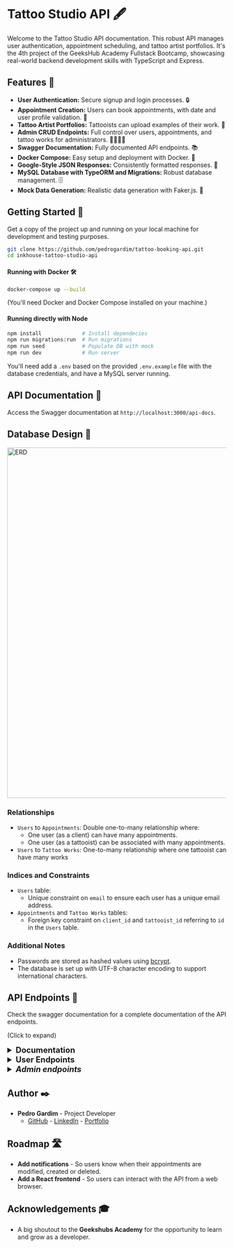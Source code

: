 # Tattoo Studio API 🖋️

Welcome to the Tattoo Studio API documentation. This robust API manages user authentication, appointment scheduling, and tattoo artist portfolios. It's the 4th project of the GeeksHub Academy Fullstack Bootcamp, showcasing real-world backend development skills with TypeScript and Express.

## Features 🌟

- **User Authentication:** Secure signup and login processes. 🔒
- **Appointment Creation:** Users can book appointments, with date and user profile validation. 📅
- **Tattoo Artist Portfolios:** Tattooists can upload examples of their work. 🎨
- **Admin CRUD Endpoints:** Full control over users, appointments, and tattoo works for administrators. 👩‍💼👨‍💼
- **Swagger Documentation:** Fully documented API endpoints. 📚
- **Docker Compose:** Easy setup and deployment with Docker. 🐳
- **Google-Style JSON Responses:** Consistently formatted responses. 📁
- **MySQL Database with TypeORM and Migrations:** Robust database management. 🗄️
- **Mock Data Generation:** Realistic data generation with Faker.js. 🤖

## Getting Started 🚀

Get a copy of the project up and running on your local machine for development and testing purposes.

```sh
git clone https://github.com/pedrogardim/tattoo-booking-api.git
cd inkhouse-tattoo-studio-api
```

#### Running with Docker 🛠️

```sh
docker-compose up --build
```

(You'll need Docker and Docker Compose installed on your machine.)

#### Running directly with Node

```sh
npm install             # Install dependecies
npm run migrations:run  # Run migrations
npm run seed            # Populate DB with mock
npm run dev             # Run server
```

You'll need add a `.env` based on the provided `.env.example` file with the database credentials, and have a MySQL server running.

## API Documentation 📘

Access the Swagger documentation at `http://localhost:3000/api-docs`.

## Database Design 📖

<img width="803" alt="ERD" src="https://github.com/pedrogardim/tattoo-booking-api/assets/81443264/09e7a113-6d4b-4615-9e97-e98d3427e61a">

### Relationships

- `Users` to `Appointments`: Double one-to-many relationship where:
  - One user (as a client) can have many appointments.
  - One user (as a tattooist) can be associated with many appointments.
- `Users` to `Tattoo Works`: One-to-many relationship where one tattooist can have many works

### Indices and Constraints

- `Users` table:
  - Unique constraint on `email` to ensure each user has a unique email address.
- `Appointments` and `Tattoo Works` tables:
  - Foreign key constraint on `client_id` and `tattooist_id` referring to `id` in the `Users` table.

### Additional Notes

- Passwords are stored as hashed values using [bcrypt](https://github.com/kelektiv/node.bcrypt.js).
- The database is set up with UTF-8 character encoding to support international characters.

## API Endpoints 🔌

Check the swagger documentation for a complete documentation of the API endpoints.

(Click to expand)

<details>
  <summary style="font-weight: bold; font-size: 1.3em;">Documentation</summary>

- `GET /api-docs` - Swagger documentation.
</details>

<details>
  <summary style="font-weight: bold; font-size: 1.3em;">User Endpoints</summary>

##### Authentication 🔒

- `POST /api/auth/register` - Register a new user.
- `POST /api/auth/login` - Login an existing user.

##### Users 👤

- `GET /api/users/me` - Retrieve authenticated user's profile.
- `PUT /api/users/me` - Update authenticated user's profile.
- `DELETE /api/users/me` - Delete authenticated user.
- `GET /api/users/getTattooists` - List all tattooists.

##### User Appointments 📅

- `GET /api/appointments/my` - Retrieve user's appointments.
- `POST /api/appointments/my` - Request a new appointment.
- `GET /api/appointments/my/{id}` - Retrieve details of a specific appointment.
- `PUT /api/appointments/my/{id}` - Update a specific appointment.
- `DELETE /api/appointments/my/{id}` - Delete a specific appointment.

##### TattooWorks - Public 🌍

- `GET /api/tattooWorks` - List all tattoo works.
- `GET /api/tattooWorks/{id}` - Retrieve a specific tattoo work by ID.

##### TattooWorks - Tattooist 🎨

- `GET /api/tattooWorks/my` - Retrieve a tattooist's works.
- `POST /api/tattooWorks/my` - Create a new work for the authenticated tattooist.
- `GET /api/tattooWorks/my/{id}` - Retrieve a specific tattoo work by ID.
- `PUT /api/tattooWorks/my/{id}` - Update a specific tattoo work by ID.
- `DELETE /api/tattooWorks/my/{id}` - Delete a specific tattoo work by ID.

</details>
<details>
<summary style="font-weight: bold; font-size: 1.3em;"><i>Admin endpoints</i></summary>

##### Admin CRUD Endpoints - Users 👩‍💼👨‍💼

- `GET /api/users` - List all users.
- `POST /api/users` - Create a new user.
- `GET /api/users/{id}` - Retrieve a user by ID.
- `PUT /api/users/{id}` - Update a user by ID.
- `DELETE /api/users/{id}` - Delete a user by ID.
- `PUT /api/users/setAsTattooist/{id}` - Set a user as a tattooist.

##### Admin CRUD Endpoints - Appointments 📅

- `GET /api/appointments` - List all appointments.
- `POST /api/appointments` - Create a new appointment.
- `GET /api/appointments/{id}` - Retrieve a specific appointment by ID.
- `PUT /api/appointments/{id}` - Update a specific appointment by ID.
- `DELETE /api/appointments/{id}` - Delete a specific appointment by ID.

##### Admin CRUD Endpoints - TattooWorks 🎨

- `POST /api/tattooWorks` - Create a new tattoo work.
- `PUT /api/tattooWorks/{id}` - Update a tattoo work by ID.
- `DELETE /api/tattooWorks/{id}` - Delete a tattoo work by ID.

</details>

## Author ✒️

- **Pedro Gardim** - Project Developer
  - [GitHub](https://github.com/pedrogardim) - [LinkedIn](https://www.linkedin.com/in/pedro-gardim) - [Portfolio](https://pedrogardim.com)

## Roadmap 🛣️

- **Add notifications** - So users know when their appointments are modified, created or deleted.
- **Add a React frontend** - So users can interact with the API from a web browser.

## Acknowledgements 🎓

- A big shoutout to the **Geekshubs Academy** for the opportunity to learn and grow as a developer.
